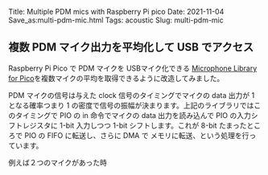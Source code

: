 Title: Multiple PDM mics with Raspberry Pi pico
Date: 2021-11-04
Save_as:multi-pdm-mic.html
Tags: acoustic
Slug: multi-pdm-mic

## 複数 PDM マイク出力を平均化して USB でアクセス

Raspberry Pi Pico で PDM マイクを USBマイク化できる [Microphone Library for Pico](https://github.com/ArmDeveloperEcosystem/microphone-library-for-pico.git)を複数マイクの平均を取得できるように改造してみました。

PDM マイクの信号は与えた clock 信号のタイミングでマイクの data 出力が 1 となる確率つまり 1 の密度で信号の振幅が決まります。上記のライブラリではこのタイミングで PIO の in 命令でマイクの data 出力を読み込んで PIO の入力シフトレジスタに 1-bit 入力しつつ 1-bit シフトします。これが 8-bit たまったところで PIO の FIFO に転送し、さらに DMA で メモリに転送、という処理を行っています。

例えば２つのマイクがあった時




